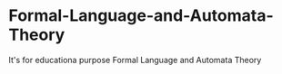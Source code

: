 # Formal-Language-and-Automata-Theory
It's for educationa purpose
Formal Language and Automata Theory
